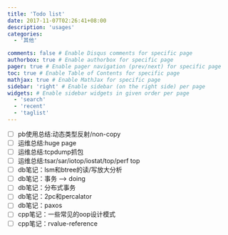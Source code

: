 ```yaml
---
title: 'Todo list'
date: 2017-11-07T02:26:41+08:00
description: 'usages'
categories:
  - '其他'

comments: false # Enable Disqus comments for specific page
authorbox: true # Enable authorbox for specific page
pager: true # Enable pager navigation (prev/next) for specific page
toc: true # Enable Table of Contents for specific page
mathjax: true # Enable MathJax for specific page
sidebar: 'right' # Enable sidebar (on the right side) per page
widgets: # Enable sidebar widgets in given order per page
  - 'search'
  - 'recent'
  - 'taglist'
---
```


- [ ] pb使用总结:动态类型反射/non-copy
- [ ] 运维总结:huge page
- [ ] 运维总结:tcpdump抓包
- [ ] 运维总结:tsar/sar/iotop/iostat/top/perf top 
- [ ] db笔记：lsm和btree的读/写放大分析
- [ ] db笔记：事务 --> doing
- [ ] db笔记：分布式事务
- [ ] db笔记：2pc和percalator
- [ ] db笔记：paxos
- [ ] cpp笔记：一些常见的oop设计模式
- [ ] cpp笔记：rvalue-reference
